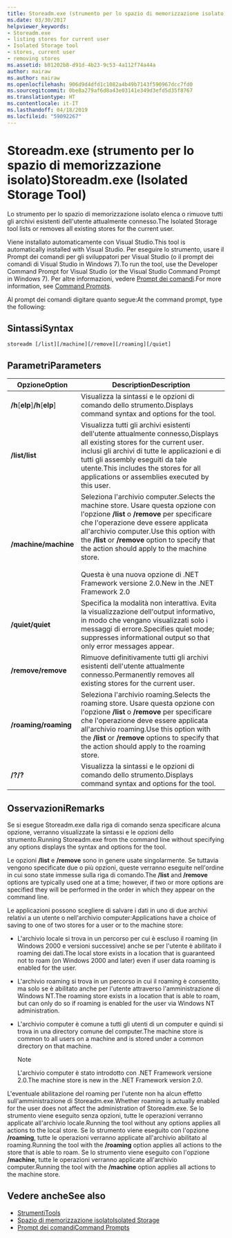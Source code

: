 ```yaml
---
title: Storeadm.exe (strumento per lo spazio di memorizzazione isolato)
ms.date: 03/30/2017
helpviewer_keywords:
- Storeadm.exe
- listing stores for current user
- Isolated Storage tool
- stores, current user
- removing stores
ms.assetid: b81202b8-d91d-4b23-9c53-4a112f74a44a
author: mairaw
ms.author: mairaw
ms.openlocfilehash: 906d9d4dfd1c1082a4b49b7143f590967dcc7fd0
ms.sourcegitcommit: 0be8a279af6d8a43e03141e349d3efd5d35f8767
ms.translationtype: HT
ms.contentlocale: it-IT
ms.lasthandoff: 04/18/2019
ms.locfileid: "59092267"
---
```

# <a name="storeadmexe-isolated-storage-tool"></a><span data-ttu-id="54aa3-102">Storeadm.exe (strumento per lo spazio di memorizzazione isolato)</span><span class="sxs-lookup"><span data-stu-id="54aa3-102">Storeadm.exe (Isolated Storage Tool)</span></span>
<span data-ttu-id="54aa3-103">Lo strumento per lo spazio di memorizzazione isolato elenca o rimuove tutti gli archivi esistenti dell'utente attualmente connesso.</span><span class="sxs-lookup"><span data-stu-id="54aa3-103">The Isolated Storage tool lists or removes all existing stores for the current user.</span></span>  
  
 <span data-ttu-id="54aa3-104">Viene installato automaticamente con Visual Studio.</span><span class="sxs-lookup"><span data-stu-id="54aa3-104">This tool is automatically installed with Visual Studio.</span></span> <span data-ttu-id="54aa3-105">Per eseguire lo strumento, usare il Prompt dei comandi per gli sviluppatori per Visual Studio (o il prompt dei comandi di Visual Studio in Windows 7).</span><span class="sxs-lookup"><span data-stu-id="54aa3-105">To run the tool, use the Developer Command Prompt for Visual Studio (or the Visual Studio Command Prompt in Windows 7).</span></span> <span data-ttu-id="54aa3-106">Per altre informazioni, vedere [Prompt dei comandi](../../../docs/framework/tools/developer-command-prompt-for-vs.md).</span><span class="sxs-lookup"><span data-stu-id="54aa3-106">For more information, see [Command Prompts](../../../docs/framework/tools/developer-command-prompt-for-vs.md).</span></span>  
  
 <span data-ttu-id="54aa3-107">Al prompt dei comandi digitare quanto segue:</span><span class="sxs-lookup"><span data-stu-id="54aa3-107">At the command prompt, type the following:</span></span>  
  
## <a name="syntax"></a><span data-ttu-id="54aa3-108">Sintassi</span><span class="sxs-lookup"><span data-stu-id="54aa3-108">Syntax</span></span>  
  
```  
storeadm [/list][/machine][/remove][/roaming][/quiet]  
```  
  
## <a name="parameters"></a><span data-ttu-id="54aa3-109">Parametri</span><span class="sxs-lookup"><span data-stu-id="54aa3-109">Parameters</span></span>  
  
|<span data-ttu-id="54aa3-110">Opzione</span><span class="sxs-lookup"><span data-stu-id="54aa3-110">Option</span></span>|<span data-ttu-id="54aa3-111">Description</span><span class="sxs-lookup"><span data-stu-id="54aa3-111">Description</span></span>|  
|------------|-----------------|  
|<span data-ttu-id="54aa3-112">**/h**[**elp**]</span><span class="sxs-lookup"><span data-stu-id="54aa3-112">**/h**[**elp**]</span></span>|<span data-ttu-id="54aa3-113">Visualizza la sintassi e le opzioni di comando dello strumento.</span><span class="sxs-lookup"><span data-stu-id="54aa3-113">Displays command syntax and options for the tool.</span></span>|  
|<span data-ttu-id="54aa3-114">**/list**</span><span class="sxs-lookup"><span data-stu-id="54aa3-114">**/list**</span></span>|<span data-ttu-id="54aa3-115">Visualizza tutti gli archivi esistenti dell'utente attualmente connesso,</span><span class="sxs-lookup"><span data-stu-id="54aa3-115">Displays all existing stores for the current user.</span></span> <span data-ttu-id="54aa3-116">inclusi gli archivi di tutte le applicazioni e di tutti gli assembly eseguiti da tale utente.</span><span class="sxs-lookup"><span data-stu-id="54aa3-116">This includes the stores for all applications or assemblies executed by this user.</span></span>|  
|<span data-ttu-id="54aa3-117">**/machine**</span><span class="sxs-lookup"><span data-stu-id="54aa3-117">**/machine**</span></span>|<span data-ttu-id="54aa3-118">Seleziona l'archivio computer.</span><span class="sxs-lookup"><span data-stu-id="54aa3-118">Selects the machine store.</span></span> <span data-ttu-id="54aa3-119">Usare questa opzione con l'opzione **/list** o **/remove** per specificare che l'operazione deve essere applicata all'archivio computer.</span><span class="sxs-lookup"><span data-stu-id="54aa3-119">Use this option with the **/list** or **/remove** option to specify that the action should apply to the machine store.</span></span><br /><br /> <span data-ttu-id="54aa3-120">Questa è una nuova opzione di .NET Framework versione 2.0.</span><span class="sxs-lookup"><span data-stu-id="54aa3-120">New in the .NET Framework 2.0</span></span>|  
|<span data-ttu-id="54aa3-121">**/quiet**</span><span class="sxs-lookup"><span data-stu-id="54aa3-121">**/quiet**</span></span>|<span data-ttu-id="54aa3-122">Specifica la modalità non interattiva. Evita la visualizzazione dell'output informativo, in modo che vengano visualizzati solo i messaggi di errore.</span><span class="sxs-lookup"><span data-stu-id="54aa3-122">Specifies quiet mode; suppresses informational output so that only error messages appear.</span></span>|  
|<span data-ttu-id="54aa3-123">**/remove**</span><span class="sxs-lookup"><span data-stu-id="54aa3-123">**/remove**</span></span>|<span data-ttu-id="54aa3-124">Rimuove definitivamente tutti gli archivi esistenti dell'utente attualmente connesso.</span><span class="sxs-lookup"><span data-stu-id="54aa3-124">Permanently removes all existing stores for the current user.</span></span>|  
|<span data-ttu-id="54aa3-125">**/roaming**</span><span class="sxs-lookup"><span data-stu-id="54aa3-125">**/roaming**</span></span>|<span data-ttu-id="54aa3-126">Seleziona l'archivio roaming.</span><span class="sxs-lookup"><span data-stu-id="54aa3-126">Selects the roaming store.</span></span> <span data-ttu-id="54aa3-127">Usare questa opzione con l'opzione **/list** o **/remove** per specificare che l'operazione deve essere applicata all'archivio roaming.</span><span class="sxs-lookup"><span data-stu-id="54aa3-127">Use this option with the **/list** or **/remove** options to specify that the action should apply to the roaming store.</span></span>|  
|<span data-ttu-id="54aa3-128">**/?**</span><span class="sxs-lookup"><span data-stu-id="54aa3-128">**/?**</span></span>|<span data-ttu-id="54aa3-129">Visualizza la sintassi e le opzioni di comando dello strumento.</span><span class="sxs-lookup"><span data-stu-id="54aa3-129">Displays command syntax and options for the tool.</span></span>|  
  
## <a name="remarks"></a><span data-ttu-id="54aa3-130">Osservazioni</span><span class="sxs-lookup"><span data-stu-id="54aa3-130">Remarks</span></span>  
 <span data-ttu-id="54aa3-131">Se si esegue Storeadm.exe dalla riga di comando senza specificare alcuna opzione, verranno visualizzate la sintassi e le opzioni dello strumento.</span><span class="sxs-lookup"><span data-stu-id="54aa3-131">Running Storeadm.exe from the command line without specifying any options displays the syntax and options for the tool.</span></span>  
  
 <span data-ttu-id="54aa3-132">Le opzioni **/list** e **/remove** sono in genere usate singolarmente. Se tuttavia vengono specificate due o più opzioni, queste verranno eseguite nell'ordine in cui sono state immesse sulla riga di comando.</span><span class="sxs-lookup"><span data-stu-id="54aa3-132">The **/list** and **/remove** options are typically used one at a time; however, if two or more options are specified they will be performed in the order in which they appear on the command line.</span></span>  
  
 <span data-ttu-id="54aa3-133">Le applicazioni possono scegliere di salvare i dati in uno di due archivi relativi a un utente o nell'archivio computer:</span><span class="sxs-lookup"><span data-stu-id="54aa3-133">Applications have a choice of saving to one of two stores for a user or to the machine store:</span></span>  
  
-   <span data-ttu-id="54aa3-134">L'archivio locale si trova in un percorso per cui è escluso il roaming (in Windows 2000 e versioni successive) anche se per l'utente è abilitato il roaming dei dati.</span><span class="sxs-lookup"><span data-stu-id="54aa3-134">The local store exists in a location that is guaranteed not to roam (on Windows 2000 and later) even if user data roaming is enabled for the user.</span></span>  
  
-   <span data-ttu-id="54aa3-135">L'archivio roaming si trova in un percorso in cui il roaming è consentito, ma solo se è abilitato anche per l'utente attraverso l'amministrazione di Windows NT.</span><span class="sxs-lookup"><span data-stu-id="54aa3-135">The roaming store exists in a location that is able to roam, but can only do so if roaming is enabled for the user via Windows NT administration.</span></span>  
  
-   <span data-ttu-id="54aa3-136">L'archivio computer è comune a tutti gli utenti di un computer e quindi si trova in una directory comune del computer.</span><span class="sxs-lookup"><span data-stu-id="54aa3-136">The machine store is common to all users on a machine and is stored under a common directory on that machine.</span></span>  
  
    > [!NOTE]
    >  <span data-ttu-id="54aa3-137">L'archivio computer è stato introdotto con .NET Framework versione 2.0.</span><span class="sxs-lookup"><span data-stu-id="54aa3-137">The machine store is new in the .NET Framework version 2.0.</span></span>  
  
 <span data-ttu-id="54aa3-138">L'eventuale abilitazione del roaming per l'utente non ha alcun effetto sull'amministrazione di Storeadm.exe.</span><span class="sxs-lookup"><span data-stu-id="54aa3-138">Whether roaming is actually enabled for the user does not affect the administration of Storeadm.exe.</span></span> <span data-ttu-id="54aa3-139">Se lo strumento viene eseguito senza opzioni, tutte le operazioni verranno applicate all'archivio locale.</span><span class="sxs-lookup"><span data-stu-id="54aa3-139">Running the tool without any options applies all actions to the local store.</span></span> <span data-ttu-id="54aa3-140">Se lo strumento viene eseguito con l'opzione **/roaming**, tutte le operazioni verranno applicate all'archivio abilitato al roaming.</span><span class="sxs-lookup"><span data-stu-id="54aa3-140">Running the tool with the **/roaming** option applies all actions to the store that is able to roam.</span></span> <span data-ttu-id="54aa3-141">Se lo strumento viene eseguito con l'opzione **/machine**, tutte le operazioni verranno applicate all'archivio computer.</span><span class="sxs-lookup"><span data-stu-id="54aa3-141">Running the tool with the **/machine** option applies all actions to the machine store.</span></span>  
  
## <a name="see-also"></a><span data-ttu-id="54aa3-142">Vedere anche</span><span class="sxs-lookup"><span data-stu-id="54aa3-142">See also</span></span>

- [<span data-ttu-id="54aa3-143">Strumenti</span><span class="sxs-lookup"><span data-stu-id="54aa3-143">Tools</span></span>](../../../docs/framework/tools/index.md)
- [<span data-ttu-id="54aa3-144">Spazio di memorizzazione isolato</span><span class="sxs-lookup"><span data-stu-id="54aa3-144">Isolated Storage</span></span>](../../../docs/standard/io/isolated-storage.md)
- [<span data-ttu-id="54aa3-145">Prompt dei comandi</span><span class="sxs-lookup"><span data-stu-id="54aa3-145">Command Prompts</span></span>](../../../docs/framework/tools/developer-command-prompt-for-vs.md)
